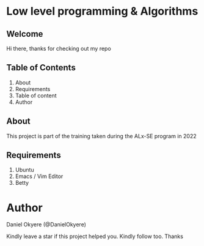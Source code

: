 # Low level programming & Algorithms
## Welcome 
Hi there, thanks for checking out my repo
## Table of Contents
1. About
2. Requirements
3. Table of content
4. Author

## About
This project is part of the training taken during the ALx-SE program in 2022
## Requirements
1. Ubuntu
2. Emacs / Vim Editor
3. Betty

# Author
Daniel Okyere (@DanielOkyere)

Kindly leave a star if this project helped you. 
Kindly follow too. 
Thanks

